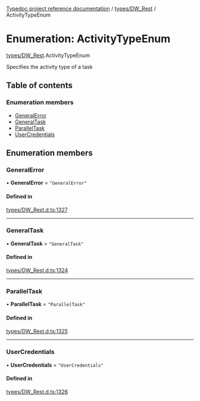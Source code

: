 [Typedoc project reference documentation](../README.md) / [types/DW_Rest](../modules/types_dw_rest.md) / ActivityTypeEnum

# Enumeration: ActivityTypeEnum

[types/DW_Rest](../modules/types_dw_rest.md).ActivityTypeEnum

Specifies the activity type of a task

## Table of contents

### Enumeration members

- [GeneralError](types_dw_rest.activitytypeenum.md#generalerror)
- [GeneralTask](types_dw_rest.activitytypeenum.md#generaltask)
- [ParallelTask](types_dw_rest.activitytypeenum.md#paralleltask)
- [UserCredentials](types_dw_rest.activitytypeenum.md#usercredentials)

## Enumeration members

### GeneralError

• **GeneralError** = `"GeneralError"`

#### Defined in

[types/DW_Rest.d.ts:1327](https://github.com/DocuWare/REST-Sample-TS/blob/beb3ada/src/types/DW_Rest.d.ts#L1327)

___

### GeneralTask

• **GeneralTask** = `"GeneralTask"`

#### Defined in

[types/DW_Rest.d.ts:1324](https://github.com/DocuWare/REST-Sample-TS/blob/beb3ada/src/types/DW_Rest.d.ts#L1324)

___

### ParallelTask

• **ParallelTask** = `"ParallelTask"`

#### Defined in

[types/DW_Rest.d.ts:1325](https://github.com/DocuWare/REST-Sample-TS/blob/beb3ada/src/types/DW_Rest.d.ts#L1325)

___

### UserCredentials

• **UserCredentials** = `"UserCredentials"`

#### Defined in

[types/DW_Rest.d.ts:1326](https://github.com/DocuWare/REST-Sample-TS/blob/beb3ada/src/types/DW_Rest.d.ts#L1326)
